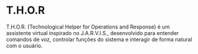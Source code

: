 # T.H.O.R
T.H.O.R. (Technological Helper for Operations and Response) é um assistente virtual inspirado no J.A.R.V.I.S., desenvolvido para entender comandos de voz, controlar funções do sistema e interagir de forma natural com o usuário.
